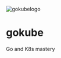 
![gokubelogo](https://github.com/Steadfastie/gokube/assets/68227124/bc68f7b4-a19d-457d-8b00-feb61f9c0d0d)

# gokube
Go and K8s mastery
